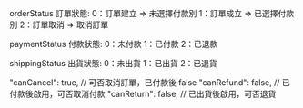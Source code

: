 orderStatus 訂單狀態:
0：訂單建立 => 未選擇付款別
1：訂單成立 => 已選擇付款別
2：訂單取消 => 取消訂單

paymentStatus 付款狀態:
0：未付款
1：已付款
2：已退款

shippingStatus 出貨狀態:
0：未出貨
1：已出貨
2：已退貨

"canCancel": true, // 可否取消訂單，已付款後 false
"canRefund": false, // 已付款後啟用，可否取消付款
"canReturn": false, // 已出貨後啟用，可否退貨
